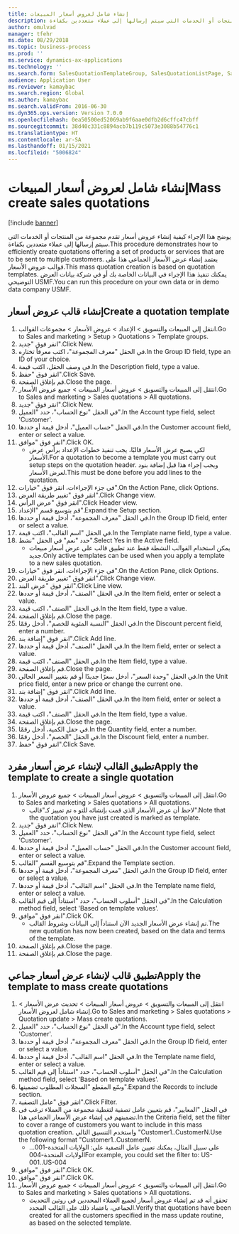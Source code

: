 ```yaml
---
title: إنشاء شامل لعروض أسعار المبيعات
description: يوضح هذا الإجراء كيفية إنشاء عروض أسعار تقدم مجموعة من المنتجات أو الخدمات التي سيتم إرسالها إلى عملاء متعددين بكفاءة.
author: omulvad
manager: tfehr
ms.date: 08/29/2018
ms.topic: business-process
ms.prod: ''
ms.service: dynamics-ax-applications
ms.technology: ''
ms.search.form: SalesQuotationTemplateGroup, SalesQuotationListPage, SalesCreateQuotation, SalesQuotationTable, SysQueryForm, SalesQuickQuote
audience: Application User
ms.reviewer: kamaybac
ms.search.region: Global
ms.author: kamaybac
ms.search.validFrom: 2016-06-30
ms.dyn365.ops.version: Version 7.0.0
ms.openlocfilehash: 0ea50500ed52069ab9f6aae0dfb2d6cffc47cbff
ms.sourcegitcommit: 38d40c331c8894acb7b119c5073e3088b54776c1
ms.translationtype: HT
ms.contentlocale: ar-SA
ms.lasthandoff: 01/15/2021
ms.locfileid: "5006824"
---
```

# <a name="mass-create-sales-quotations"></a><span data-ttu-id="c9cb0-103">إنشاء شامل لعروض أسعار المبيعات</span><span class="sxs-lookup"><span data-stu-id="c9cb0-103">Mass create sales quotations</span></span>

[!include [banner](../../includes/banner.md)]

<span data-ttu-id="c9cb0-104">يوضح هذا الإجراء كيفية إنشاء عروض أسعار تقدم مجموعة من المنتجات أو الخدمات التي سيتم إرسالها إلى عملاء متعددين بكفاءة.</span><span class="sxs-lookup"><span data-stu-id="c9cb0-104">This procedure demonstrates how to efficiently create quotations offering a set of products or services that are to be sent to multiple customers.</span></span> <span data-ttu-id="c9cb0-105">يعتمد إنشاء عرض الأسعار الجماعي هذا على قوالب عروض الأسعار.</span><span class="sxs-lookup"><span data-stu-id="c9cb0-105">This mass quotation creation is based on quotation templates.</span></span> <span data-ttu-id="c9cb0-106">يمكنك تنفيذ هذا الإجراء في البيانات الخاصة بك أو في شركة بيانات العرض التوضيحي USMF.</span><span class="sxs-lookup"><span data-stu-id="c9cb0-106">You can run this procedure on your own data or in demo data company USMF.</span></span>


## <a name="create-a-quotation-template"></a><span data-ttu-id="c9cb0-107">إنشاء قالب عروض أسعار</span><span class="sxs-lookup"><span data-stu-id="c9cb0-107">Create a quotation template</span></span>
1. <span data-ttu-id="c9cb0-108">انتقل إلى المبيعات والتسويق > الإعداد > عروض الأسعار > مجموعات القوالب.</span><span class="sxs-lookup"><span data-stu-id="c9cb0-108">Go to Sales and marketing > Setup > Quotations > Template groups.</span></span>
2. <span data-ttu-id="c9cb0-109">انقر فوق "جديد".</span><span class="sxs-lookup"><span data-stu-id="c9cb0-109">Click New.</span></span>
3. <span data-ttu-id="c9cb0-110">في الحقل "معرف المجموعة"، اكتب معرفاً تختاره.</span><span class="sxs-lookup"><span data-stu-id="c9cb0-110">In the Group ID field, type an ID of your choice.</span></span>
4. <span data-ttu-id="c9cb0-111">في وصف الحقل، اكتب قيمة.</span><span class="sxs-lookup"><span data-stu-id="c9cb0-111">In the Description field, type a value.</span></span>
5. <span data-ttu-id="c9cb0-112">انقر فوق "حفظ".</span><span class="sxs-lookup"><span data-stu-id="c9cb0-112">Click Save.</span></span>
6. <span data-ttu-id="c9cb0-113">قم بإغلاق الصفحة.</span><span class="sxs-lookup"><span data-stu-id="c9cb0-113">Close the page.</span></span>
7. <span data-ttu-id="c9cb0-114">انتقل إلى المبيعات والتسويق > عروض أسعار المبيعات > جميع عروض الأسعار.</span><span class="sxs-lookup"><span data-stu-id="c9cb0-114">Go to Sales and marketing > Sales quotations > All quotations.</span></span>
8. <span data-ttu-id="c9cb0-115">انقر فوق "جديد".</span><span class="sxs-lookup"><span data-stu-id="c9cb0-115">Click New.</span></span>
9. <span data-ttu-id="c9cb0-116">في الحقل "نوع الحساب"، حدد "العميل".</span><span class="sxs-lookup"><span data-stu-id="c9cb0-116">In the Account type field, select 'Customer'.</span></span>
10. <span data-ttu-id="c9cb0-117">في الحقل "حساب العميل"، أدخل قيمة أو حددها.</span><span class="sxs-lookup"><span data-stu-id="c9cb0-117">In the Customer account field, enter or select a value.</span></span>
11. <span data-ttu-id="c9cb0-118">انقر فوق "موافق".</span><span class="sxs-lookup"><span data-stu-id="c9cb0-118">Click OK.</span></span>
    * <span data-ttu-id="c9cb0-119">لكي يصبح عرض الأسعار قالبًا، يجب تنفيذ خطوات الإعداد برأس عرض الأسعار.</span><span class="sxs-lookup"><span data-stu-id="c9cb0-119">For a quotation to become a template you must carry out  setup steps on the quotation header.</span></span> <span data-ttu-id="c9cb0-120">ويجب إجراء هذا قبل إضافة بنود لعرض الأسعار.</span><span class="sxs-lookup"><span data-stu-id="c9cb0-120">This must be done before you add lines to the quotation.</span></span>   
12. <span data-ttu-id="c9cb0-121">في جزء الإجراءات، انقر فوق "خيارات".</span><span class="sxs-lookup"><span data-stu-id="c9cb0-121">On the Action Pane, click Options.</span></span>
13. <span data-ttu-id="c9cb0-122">انقر فوق "تغيير طريقة العرض‬".</span><span class="sxs-lookup"><span data-stu-id="c9cb0-122">Click Change view.</span></span>
14. <span data-ttu-id="c9cb0-123">انقر فوق "عرض الرأس".</span><span class="sxs-lookup"><span data-stu-id="c9cb0-123">Click Header view.</span></span>
15. <span data-ttu-id="c9cb0-124">قم بتوسيع قسم "الإعداد".</span><span class="sxs-lookup"><span data-stu-id="c9cb0-124">Expand the Setup section.</span></span>
16. <span data-ttu-id="c9cb0-125">في الحقل "معرف المجموعة"، أدخل قيمة أو حددها.</span><span class="sxs-lookup"><span data-stu-id="c9cb0-125">In the Group ID field, enter or select a value.</span></span>
17. <span data-ttu-id="c9cb0-126">في الحقل "اسم القالب"، اكتب قيمة.</span><span class="sxs-lookup"><span data-stu-id="c9cb0-126">In the Template name field, type a value.</span></span>
18. <span data-ttu-id="c9cb0-127">حدد "نعم" في الحقل "نشط".</span><span class="sxs-lookup"><span data-stu-id="c9cb0-127">Select Yes in the Active field.</span></span>
    * <span data-ttu-id="c9cb0-128">يمكن استخدام القوالب النشطة فقط عند تطبيق قالب على عرض أسعار مبيعات جديد.</span><span class="sxs-lookup"><span data-stu-id="c9cb0-128">Only active templates can be used when you apply a template to a new sales quotation.</span></span>  
19. <span data-ttu-id="c9cb0-129">في جزء الإجراءات، انقر فوق "خيارات".</span><span class="sxs-lookup"><span data-stu-id="c9cb0-129">On the Action Pane, click Options.</span></span>
20. <span data-ttu-id="c9cb0-130">انقر فوق "تغيير طريقة العرض‬".</span><span class="sxs-lookup"><span data-stu-id="c9cb0-130">Click Change view.</span></span>
21. <span data-ttu-id="c9cb0-131">انقر فوق "عرض البند".</span><span class="sxs-lookup"><span data-stu-id="c9cb0-131">Click Line view.</span></span>
22. <span data-ttu-id="c9cb0-132">في الحقل "الصنف"، أدخل قيمة أو حددها.</span><span class="sxs-lookup"><span data-stu-id="c9cb0-132">In the Item field, enter or select a value.</span></span>
23. <span data-ttu-id="c9cb0-133">في الحقل "الصنف"، اكتب قيمة.</span><span class="sxs-lookup"><span data-stu-id="c9cb0-133">In the Item field, type a value.</span></span>
24. <span data-ttu-id="c9cb0-134">قم بإغلاق الصفحة.</span><span class="sxs-lookup"><span data-stu-id="c9cb0-134">Close the page.</span></span>
25. <span data-ttu-id="c9cb0-135">في الحقل "‏‫النسبة المئوية‬ للخصم‬"، أدخل رقمًا.</span><span class="sxs-lookup"><span data-stu-id="c9cb0-135">In the Discount percent field, enter a number.</span></span>
26. <span data-ttu-id="c9cb0-136">انقر فوق "إضافة بند".</span><span class="sxs-lookup"><span data-stu-id="c9cb0-136">Click Add line.</span></span>
27. <span data-ttu-id="c9cb0-137">في الحقل "الصنف"، أدخل قيمة أو حددها.</span><span class="sxs-lookup"><span data-stu-id="c9cb0-137">In the Item field, enter or select a value.</span></span>
28. <span data-ttu-id="c9cb0-138">في الحقل "الصنف"، اكتب قيمة.</span><span class="sxs-lookup"><span data-stu-id="c9cb0-138">In the Item field, type a value.</span></span>
29. <span data-ttu-id="c9cb0-139">قم بإغلاق الصفحة.</span><span class="sxs-lookup"><span data-stu-id="c9cb0-139">Close the page.</span></span>
30. <span data-ttu-id="c9cb0-140">في الحقل "وحدة السعر"، أدخل سعرًا جديدًا أو قم بتغيير السعر الحالي.</span><span class="sxs-lookup"><span data-stu-id="c9cb0-140">In the Unit price field, enter a new price or change the current one.</span></span>
31. <span data-ttu-id="c9cb0-141">انقر فوق "إضافة بند".</span><span class="sxs-lookup"><span data-stu-id="c9cb0-141">Click Add line.</span></span>
32. <span data-ttu-id="c9cb0-142">في الحقل "الصنف"، أدخل قيمة أو حددها.</span><span class="sxs-lookup"><span data-stu-id="c9cb0-142">In the Item field, enter or select a value.</span></span>
33. <span data-ttu-id="c9cb0-143">في الحقل "الصنف"، اكتب قيمة.</span><span class="sxs-lookup"><span data-stu-id="c9cb0-143">In the Item field, type a value.</span></span>
34. <span data-ttu-id="c9cb0-144">قم بإغلاق الصفحة.</span><span class="sxs-lookup"><span data-stu-id="c9cb0-144">Close the page.</span></span>
35. <span data-ttu-id="c9cb0-145">في حقل الكمية، أدخل رقمًا.</span><span class="sxs-lookup"><span data-stu-id="c9cb0-145">In the Quantity field, enter a number.</span></span>
36. <span data-ttu-id="c9cb0-146">في الحقل "الخصم"، أدخل رقمًا.</span><span class="sxs-lookup"><span data-stu-id="c9cb0-146">In the Discount field, enter a number.</span></span>
37. <span data-ttu-id="c9cb0-147">انقر فوق "حفظ".</span><span class="sxs-lookup"><span data-stu-id="c9cb0-147">Click Save.</span></span>

## <a name="apply-the-template-to-create-a-single-quotation"></a><span data-ttu-id="c9cb0-148">تطبيق القالب لإنشاء عرض أسعار مفرد</span><span class="sxs-lookup"><span data-stu-id="c9cb0-148">Apply the template to create a single quotation</span></span>
1. <span data-ttu-id="c9cb0-149">انتقل إلى المبيعات والتسويق > عروض أسعار المبيعات > جميع عروض الأسعار.</span><span class="sxs-lookup"><span data-stu-id="c9cb0-149">Go to Sales and marketing > Sales quotations > All quotations.</span></span>
    * <span data-ttu-id="c9cb0-150">لاحظ أن عرض الأسعار الذي قمت بإنشائه للتو ه تم تمييز كـ"قالب".</span><span class="sxs-lookup"><span data-stu-id="c9cb0-150">Note that the quotation you have just created is marked as template.</span></span>  
2. <span data-ttu-id="c9cb0-151">انقر فوق "جديد".</span><span class="sxs-lookup"><span data-stu-id="c9cb0-151">Click New.</span></span>
3. <span data-ttu-id="c9cb0-152">في الحقل "نوع الحساب"، حدد "العميل".</span><span class="sxs-lookup"><span data-stu-id="c9cb0-152">In the Account type field, select 'Customer'.</span></span>
4. <span data-ttu-id="c9cb0-153">في الحقل "حساب العميل"، أدخل قيمة أو حددها.</span><span class="sxs-lookup"><span data-stu-id="c9cb0-153">In the Customer account field, enter or select a value.</span></span>
5. <span data-ttu-id="c9cb0-154">قم بتوسيع القسم "القالب".</span><span class="sxs-lookup"><span data-stu-id="c9cb0-154">Expand the Template section.</span></span>
6. <span data-ttu-id="c9cb0-155">في الحقل "معرف المجموعة"، أدخل قيمة أو حددها.</span><span class="sxs-lookup"><span data-stu-id="c9cb0-155">In the Group ID field, enter or select a value.</span></span>
7. <span data-ttu-id="c9cb0-156">في الحقل "اسم القالب"، أدخل قيمة أو حددها.</span><span class="sxs-lookup"><span data-stu-id="c9cb0-156">In the Template name field, enter or select a value.</span></span>
8. <span data-ttu-id="c9cb0-157">في الحقل "أسلوب الحساب"، حدد "استناداً إلى قيم القالب".</span><span class="sxs-lookup"><span data-stu-id="c9cb0-157">In the Calculation method field, select 'Based on template values'.</span></span>
9. <span data-ttu-id="c9cb0-158">انقر فوق "موافق".</span><span class="sxs-lookup"><span data-stu-id="c9cb0-158">Click OK.</span></span>
    * <span data-ttu-id="c9cb0-159">تم إنشاء عرض الأسعار الجديد الآن استناداً إلى البيانات وشروط القالب.</span><span class="sxs-lookup"><span data-stu-id="c9cb0-159">The new quotation has now been created, based on the data and terms of the template.</span></span>  
10. <span data-ttu-id="c9cb0-160">قم بإغلاق الصفحة.</span><span class="sxs-lookup"><span data-stu-id="c9cb0-160">Close the page.</span></span>
11. <span data-ttu-id="c9cb0-161">قم بإغلاق الصفحة.</span><span class="sxs-lookup"><span data-stu-id="c9cb0-161">Close the page.</span></span>

## <a name="apply-the-template-to-mass-create-quotations"></a><span data-ttu-id="c9cb0-162">تطبيق قالب لإنشاء عرض أسعار جماعي</span><span class="sxs-lookup"><span data-stu-id="c9cb0-162">Apply the template to mass create quotations</span></span>
1. <span data-ttu-id="c9cb0-163">انتقل إلى المبيعات والتسويق > عروض أسعار المبيعات > تحديث عرض الأسعار > إنشاء شامل لعروض الأسعار.</span><span class="sxs-lookup"><span data-stu-id="c9cb0-163">Go to Sales and marketing > Sales quotations > Quotation update > Mass create quotations.</span></span>
2. <span data-ttu-id="c9cb0-164">في الحقل "نوع الحساب"، حدد "العميل".</span><span class="sxs-lookup"><span data-stu-id="c9cb0-164">In the Account type field, select 'Customer'.</span></span>
3. <span data-ttu-id="c9cb0-165">في الحقل "معرف المجموعة"، أدخل قيمة أو حددها.</span><span class="sxs-lookup"><span data-stu-id="c9cb0-165">In the Group ID field, enter or select a value.</span></span>
4. <span data-ttu-id="c9cb0-166">في الحقل "اسم القالب"، أدخل قيمة أو حددها.</span><span class="sxs-lookup"><span data-stu-id="c9cb0-166">In the Template name field, enter or select a value.</span></span>
5. <span data-ttu-id="c9cb0-167">في الحقل "أسلوب الحساب"، حدد "استناداً إلى قيم القالب".</span><span class="sxs-lookup"><span data-stu-id="c9cb0-167">In the Calculation method field, select 'Based on template values'.</span></span>
6. <span data-ttu-id="c9cb0-168">وسّع المقطع "السجلات المطلوب تضمينها‬".</span><span class="sxs-lookup"><span data-stu-id="c9cb0-168">Expand the Records to include section.</span></span>
7. <span data-ttu-id="c9cb0-169">انقر فوق "عامل التصفية".</span><span class="sxs-lookup"><span data-stu-id="c9cb0-169">Click Filter.</span></span>
8. <span data-ttu-id="c9cb0-170">في الحقل "المعايير"، قم بتعيين عامل تصفية لتغطية مجموعة من العملاء ترغب في تضمينهم في إنشاء عرض الأسعار الجماعي هذا.</span><span class="sxs-lookup"><span data-stu-id="c9cb0-170">In the Criteria field, set the filter to cover a range of customers you want to include in this mass quotation creation.</span></span> <span data-ttu-id="c9cb0-171">واستخدم التنسيق التالي "Customer1..CustomerN.</span><span class="sxs-lookup"><span data-stu-id="c9cb0-171">Use the following format "Customer1..CustomerN.</span></span>
    * <span data-ttu-id="c9cb0-172">على سبيل المثال، يمكنك تعيين عامل التصفية على: الولايات المتحدة-001... الولايات المتحدة-004</span><span class="sxs-lookup"><span data-stu-id="c9cb0-172">For example, you could set the filter to: US-001..US-004</span></span>  
9. <span data-ttu-id="c9cb0-173">انقر فوق "موافق".</span><span class="sxs-lookup"><span data-stu-id="c9cb0-173">Click OK.</span></span>
10. <span data-ttu-id="c9cb0-174">انقر فوق "موافق".</span><span class="sxs-lookup"><span data-stu-id="c9cb0-174">Click OK.</span></span>
11. <span data-ttu-id="c9cb0-175">انتقل إلى المبيعات والتسويق > عروض أسعار المبيعات > جميع عروض الأسعار.</span><span class="sxs-lookup"><span data-stu-id="c9cb0-175">Go to Sales and marketing > Sales quotations > All quotations.</span></span>
    * <span data-ttu-id="c9cb0-176">تحقق أنه قد تم إنشاء عروض أسعار لجميع العملاء المحددين في روتين التحديث الجماعي، باعتماد ذلك على القالب المحدد.</span><span class="sxs-lookup"><span data-stu-id="c9cb0-176">Verify that quotations have been created for all the customers specified in the mass update routine, as based on the selected template.</span></span>  

